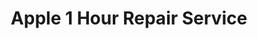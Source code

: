 ---
title: "Apple 1 Hour Repair Service"
url: /clacton-on-sea/apple-1-hour-repair-service/
shop: Allgemein
---